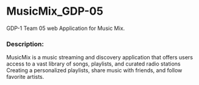 # MusicMix_GDP-05
GDP-1 Team 05 
web Application for Music Mix.
### Description:
MusicMix is a music streaming and discovery application that offers users
access to a vast library of songs, playlists, and curated radio stations
Creating a personalized playlists, share music with friends, and follow favorite artists.
